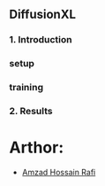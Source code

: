 ## DiffusionXL 


### 1. Introduction 

### setup 


### training 


### 2. Results 


# Arthor: 
- [Amzad Hossain Rafi ](https://www.linkedin.com/in/amzadhossain880/)
